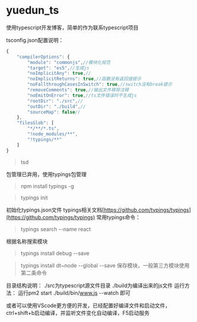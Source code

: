 # yuedun_ts
使用typescript开发博客，简单的作为联系typescript项目

tsconfig.json配置说明：
```javascript
{
    "compilerOptions": {
        "module": "commonjs",//模块化规范
        "target": "es5",//生成js
        "noImplicitAny": true,//
        "noImplicitReturns": true,//函数没有返回值提示
        "noFallthroughCasesInSwitch": true,//switch没有break提示
        "removeComments": true,//输出文件移除注释
        "noEmitOnError": true,//ts文件错误时不生成js
        "rootDir": "./src",//
        "outDir": "./build",//
        "sourceMap": false//
    },
    "filesGlob": [
        "*/**/*.ts",
        "!node_modules/**",
        "!typings/**"
    ]
}
```

> tsd

包管理已弃用，使用typings包管理
> npm install typings -g

> typings init

初始化typings.json文件
typings相关文档[https://github.com/typings/typings](https://github.com/typings/typings)
常用typings命令：
> typings search --name react

根据名称搜索模块

> typings install debug --save

> typings install dt~node --global --save
保存模块，一般第三方模块使用第二条命令

目录结构说明：
./src为typescript源文件目录
./build为编译出来的js文件
运行方法：
运行pm2 start ./build/bin/www.js --watch 即可

或者可以使用VScode更方便的开发，已经配置好编译文件和启动文件，ctrl+shift+b启动编译，并监听文件变化自动编译，F5启动服务